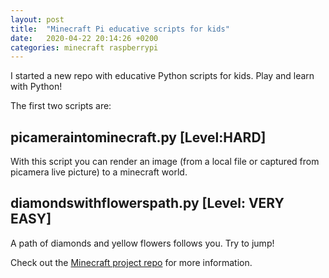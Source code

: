 ```yaml
---
layout: post
title:  "Minecraft Pi educative scripts for kids"
date:   2020-04-22 20:14:26 +0200
categories: minecraft raspberrypi
---
```


I started a new repo with educative Python scripts for kids. Play and learn with Python!

The first two scripts are:

## picameraintominecraft.py [Level:HARD]

With this script you can render an image (from a local file or captured from picamera live picture) to a minecraft world.

## diamondswithflowerspath.py [Level: VERY EASY]

A path of diamonds and yellow flowers follows you. Try to jump!


Check out the [Minecraft project repo](https://github.com/ferrithemaker/minecraftpi-projects.git) for more information.

